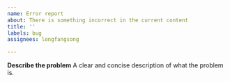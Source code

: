 ```yaml
---
name: Error report
about: There is something incorrect in the current content
title: ''
labels: bug
assignees: longfangsong

---
```


**Describe the problem**
A clear and concise description of what the problem is.
